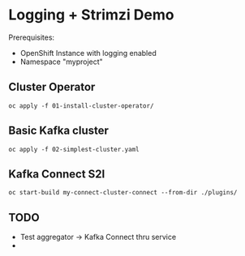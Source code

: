 # Logging + Strimzi Demo 

Prerequisites:
* OpenShift Instance with logging enabled
* Namespace "myproject"

## Cluster Operator

`oc apply -f 01-install-cluster-operator/`

## Basic Kafka cluster

`oc apply -f 02-simplest-cluster.yaml`

## Kafka Connect S2I

`oc start-build my-connect-cluster-connect --from-dir ./plugins/`

## TODO
* Test aggregator -> Kafka Connect thru service
* 

